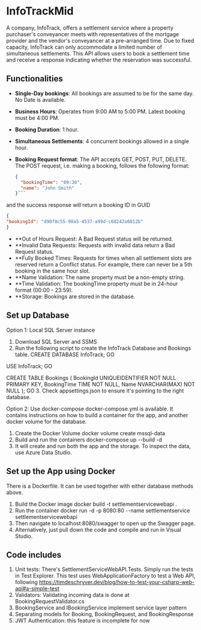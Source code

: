# InfoTrackMid

A company, InfoTrack, offers a settlement service where a property purchaser's conveyancer meets with representatives of the mortgage provider and the vendor's conveyancer at a pre-arranged time. Due to fixed capacity, InfoTrack can only accommodate a limited number of simultaneous settlements. This API allows users to book a settlement time and receive a response indicating whether the reservation was successful.

## Functionalities

- **Single-Day bookings**: All bookings are assumed to be for the same day. No Date is available.

- **Business Hours**: Operates from 9:00 AM to 5:00 PM. Latest booking must be 4:00 PM.

- **Booking Duration**: 1 hour.

- **Simultaneous Settlements**: 4 concurrent bookings allowed in a single hour.

- **Booking Request format**: The API accepts GET, POST, PUT, DELETE. The POST request, i.e. making a booking, follows the following format:

  ```json
  {
    "bookingTime": "09:30",
    "name": "John Smith"
  }```

and the success response will return a booking ID in GUID
  ```json
{
  "bookingId": "d90f8c55-90a5-4537-a99d-c68242a6012b"
}
```

- **Out of Hours Request: A Bad Request status will be returned.
- **Invalid Data Requests: Requests with invalid data return a Bad Request status.
- **Fully Booked Times: Requests for times when all settlement slots are reserved return a Conflict status. For example, there can never be a 5th booking in the same hour slot.
- **Name Validation: The name property must be a non-empty string.
- **Time Validation: The bookingTime property must be in 24-hour format (00:00 - 23:59).
- **Storage: Bookings are stored in the database.

## Set up Database
Option 1: Local SQL Server instance
1. Download SQL Server and SSMS
2. Run the following script to create the InfoTrack Database and Bookings table.
CREATE DATABASE InfoTrack;
GO

USE InfoTrack;
GO

CREATE TABLE Bookings (
    BookingId UNIQUEIDENTIFIER NOT NULL PRIMARY KEY,
    BookingTime TIME NOT NULL,
    Name NVARCHAR(MAX) NOT NULL
);
GO
3. Check appsettings.json to ensure it's pointing to the right database.

Option 2: Use docker-compose
docker-compose.yml is available. It contains instructions on how to build a container for the app, and another docker volume for the database.
1. Create the Docker Volume
  docker volume create mssql-data
2. Build and run the containers
   docker-compose up --build -d
4. It will create and run both the app and the storage. To inspect the data, use Azure Data Studio.

## Set up the App using Docker
There is a Dockerfile. It can be used together with either database methods above.
1. Build the Docker image
   docker build -t settlementservicewebapi .
2. Run the container
   docker run -d -p 8080:80 --name settlementservice settlementservicewebapi
3. Then navigate to localhost:8080/swagger to open up the Swagger page.
4. Alternatively, just pull down the code and compile and run in Visual Studio.

## Code includes
1. Unit tests:
   There's SettlementServiceWebAPI.Tests. Simply run the tests in Test Explorer.
   This test uses WebApplicationFactory to test a Web API, following https://timdeschryver.dev/blog/how-to-test-your-csharp-web-api#a-simple-test
3. Validators:
   Validating incoming data is done at BookingRequestValidator.cs
4. BookingService and IBookingService implement service layer pattern
5. Separating models for Booking, BookingRequest, and BookingResponse
6. JWT Authentication: this feature is incomplete for now
